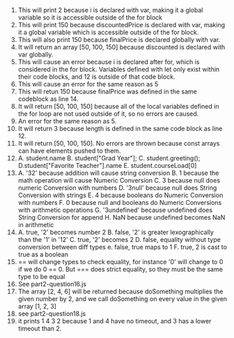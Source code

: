 1. This will print 2 because i is declared with var, making it a global variable so it is accessible outside of the for block
2. This will print 150 because discountedPrice is declared with var, making it a global variable which is accessible outside of the for block.
3. This will also print 150 because finalPrice is declared globally with var.
4. It will return an array [50, 100, 150] because discounted is declared with var globally.
5. This will cause an error because i is declared after for, which is considered in the for block. Variables defined with let only exist within their code blocks, and 12 is outside of that code block.
6. This will cause an error for the same reason as 5
7. This will retun 150 because finalPrice was defined in the same codeblock as line 14.
8. It will return [50, 100, 150] because all of the local variables defined in the for loop are not used outside of it, so no errors are caused.
9. An error for the same reason as 5. 
10. It will return 3 because length is defined in the same code block as line 12.
11. It will return [50, 100, 150]. No errors are thrown because const arrays can have elements pushed to them.
12. A. student.name
    B. student["Grad Year"];
    C. student.greeting();
    D.student["Favorite Teacher"].name
    E. student.courseLoad[0]
13. A. '32' because addition will cause string conversion
    B. 1 because the math operation will cause Numeric Conversion
    C. 3 because null does numeric Conversion with numbers
    D. '3null' because null does String Conversion with strings
    E. 4 because booleans do Numeric Conversion with numbers
    F. 0 because null and booleans do Numeric Conversions with arithmetic operations
    G. '3undefined' because undefined does String Conversion for append
    H. NaN because undefined becomes NaN in arithmetic
14. A. true, '2' becomes number 2
    B. false, '2' is greater lexographically than the '1' in '12'
    C. true, '2' becomes 2
    D. false, equality without type conversion between diff types
    e. false, true maps to 1
    F. true, 2 is cast to true as a boolean
15. == will change types to check equality, for instance '0' will change to 0 if we do 0 == 0. But === does strict equality, so they must be the same type to be equal
16. See part2-question16.js
17. The array [2, 4, 6] will be returned because doSomething multiplies the given number by 2, and we call doSomething on every value in the given array [1, 2, 3]
18. see part2-question18.js
19. it prints 1 4 3 2 because 1 and 4 have no timeout, and 3 has a lower timeout than 2.
